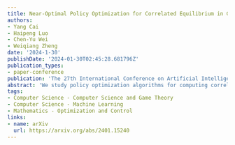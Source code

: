 ```yaml
---
title: Near-Optimal Policy Optimization for Correlated Equilibrium in General-Sum Markov Games
authors:
- Yang Cai
- Haipeng Luo
- Chen-Yu Wei
- Weiqiang Zheng
date: '2024-1-30'
publishDate: '2024-01-30T02:45:28.681796Z'
publication_types:
- paper-conference
publication: 'The 27th International Conference on Artificial Intelligence and Statistics (AISTATS). <span style="color:red">Oral</span>'
abstract: 'We study policy optimization algorithms for computing correlated equilibria in multi-player general-sum Markov Games. Previous results achieve {{< math >}}$\tilde{O}(T^{-1/2})${{< /math >}} convergence rate to a correlated equilibrium and an accelerated {{< math >}}$\tilde{O}(T^{-3/4})${{< /math >}} convergence rate to the weaker notion of coarse correlated equilibrium. In this paper, we improve both results significantly by providing an uncoupled policy optimization algorithm that attains a near-optimal {{< math >}}$\tilde{O}(T^{-1})${{< /math >}} convergence rate for computing a correlated equilibrium. Our algorithm is constructed by combining two main elements (i) smooth value updates and (ii) the *optimistic-follow-the-regularized-leader* algorithm with the log barrier regularizer.' 
tags:
- Computer Science - Computer Science and Game Theory
- Computer Science - Machine Learning
- Mathematics - Optimization and Control
links:
- name: arXiv
  url: https://arxiv.org/abs/2401.15240
---
```

